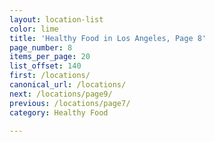 ```yaml
---
layout: location-list
color: lime
title: 'Healthy Food in Los Angeles, Page 8'
page_number: 8
items_per_page: 20
list_offset: 140
first: /locations/
canonical_url: /locations/
next: /locations/page9/
previous: /locations/page7/
category: Healthy Food

---
```

